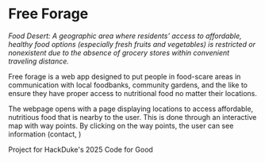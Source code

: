 # Free Forage #

*Food Desert:  A geographic area where residents’ access to affordable, healthy food options (especially fresh fruits and vegetables) is restricted or nonexistent due to the absence of grocery stores within convenient traveling distance.*

Free forage is a web app designed to put people in food-scare areas in communication with local foodbanks, community gardens, and the like to ensure they have proper access to nutritional food no matter their locations. 

The webpage opens with a page displaying locations to access affordable, nutritious food that is nearby to the user. This is done through an interactive map with way points. By clicking on the way points, the user can see information (contact, )

Project for HackDuke's 2025 Code for Good
